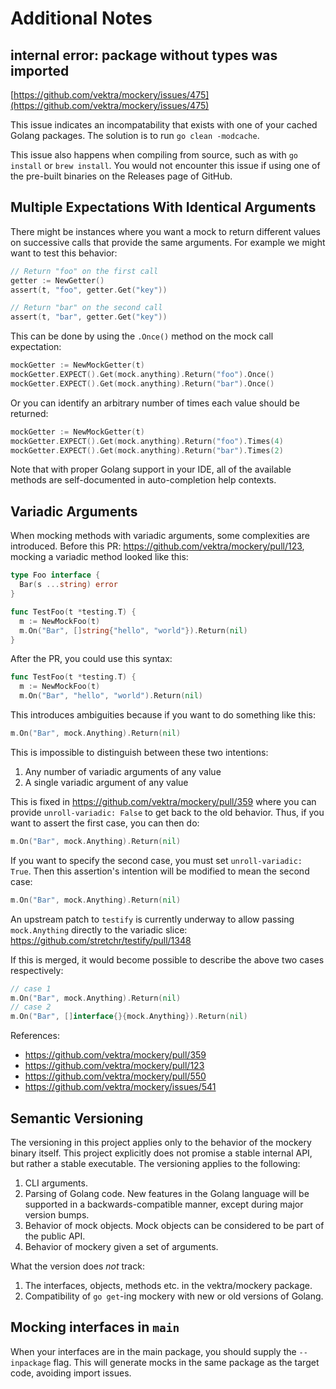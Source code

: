Additional Notes
================

internal error: package without types was imported
---------------------------------------------------

[https://github.com/vektra/mockery/issues/475](https://github.com/vektra/mockery/issues/475)

This issue indicates an incompatability that exists with one of your cached Golang packages. The solution is to run `go clean -modcache`.

This issue also happens when compiling from source, such as with `go install` or `brew install`. You would not encounter this issue if using one of the pre-built binaries on the Releases page of GitHub.

Multiple Expectations With Identical Arguments
-----------------------------------------------

There might be instances where you want a mock to return different values on successive calls that provide the same arguments. For example we might want to test this behavior:

```go
// Return "foo" on the first call
getter := NewGetter()
assert(t, "foo", getter.Get("key"))

// Return "bar" on the second call
assert(t, "bar", getter.Get("key"))
```

This can be done by using the `.Once()`  method on the mock call expectation:

```go
mockGetter := NewMockGetter(t)
mockGetter.EXPECT().Get(mock.anything).Return("foo").Once()
mockGetter.EXPECT().Get(mock.anything).Return("bar").Once()
```

Or you can identify an arbitrary number of times each value should be returned:

```go
mockGetter := NewMockGetter(t)
mockGetter.EXPECT().Get(mock.anything).Return("foo").Times(4)
mockGetter.EXPECT().Get(mock.anything).Return("bar").Times(2)
```

Note that with proper Golang support in your IDE, all of the available methods are self-documented in auto-completion help contexts.

Variadic Arguments
------------------

When mocking methods with variadic arguments, some complexities are introduced. Before this PR: https://github.com/vektra/mockery/pull/123, mocking a variadic method looked like this:

```go
type Foo interface {
  Bar(s ...string) error
}

func TestFoo(t *testing.T) {
  m := NewMockFoo(t)
  m.On("Bar", []string{"hello", "world"}).Return(nil)
}
```

After the PR, you could use this syntax:

```go
func TestFoo(t *testing.T) {
  m := NewMockFoo(t)
  m.On("Bar", "hello", "world").Return(nil)
```

This introduces ambiguities because if you want to do something like this:

```go
m.On("Bar", mock.Anything).Return(nil)
```

This is impossible to distinguish between these two intentions:
1. Any number of variadic arguments of any value
2. A single variadic argument of any value

This is fixed in https://github.com/vektra/mockery/pull/359 where you can provide `unroll-variadic: False` to get back to the old behavior. Thus, if you want to assert the first case, you can then do:

```go
m.On("Bar", mock.Anything).Return(nil)
```

If you want to specify the second case, you must set `unroll-variadic: True`. Then this assertion's intention will be modified to mean the second case:

```go
m.On("Bar", mock.Anything).Return(nil)
```

An upstream patch to `testify` is currently underway to allow passing `mock.Anything` directly to the variadic slice: https://github.com/stretchr/testify/pull/1348

If this is merged, it would become possible to describe the above two cases respectively:

```go
// case 1
m.On("Bar", mock.Anything).Return(nil)
// case 2
m.On("Bar", []interface{}{mock.Anything}).Return(nil)
```

References:
- https://github.com/vektra/mockery/pull/359
- https://github.com/vektra/mockery/pull/123
- https://github.com/vektra/mockery/pull/550
- https://github.com/vektra/mockery/issues/541

Semantic Versioning
-------------------

The versioning in this project applies only to the behavior of the mockery binary itself. This project explicitly does not promise a stable internal API, but rather a stable executable. The versioning applies to the following:

1. CLI arguments.
2. Parsing of Golang code. New features in the Golang language will be supported in a backwards-compatible manner, except during major version bumps.
3. Behavior of mock objects. Mock objects can be considered to be part of the public API.
4. Behavior of mockery given a set of arguments.

What the version does _not_ track:
1. The interfaces, objects, methods etc. in the vektra/mockery package.
2. Compatibility of `go get`-ing mockery with new or old versions of Golang.

Mocking interfaces in `main`
----------------------------

When your interfaces are in the main package, you should supply the `--inpackage` flag.
This will generate mocks in the same package as the target code, avoiding import issues.
